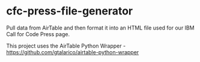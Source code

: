 # cfc-press-file-generator
Pull data from AirTable and then format it into an HTML file used for our IBM Call for Code Press page.

This project uses the AirTable Python Wrapper - https://github.com/gtalarico/airtable-python-wrapper
